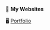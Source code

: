 🌟 **My Websites**  

🖥️  [Portfolio](https://rzvn332.github.io/portfolio)  
<!-- 🚀 [Project 1](https://)  
🎨 [Project 2](https://)  
🔧 [Project 3](https://)  
📱 [Project 4](https://)  -->
